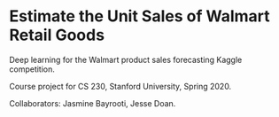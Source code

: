 # Estimate the Unit Sales of Walmart Retail Goods
Deep learning for the Walmart product sales forecasting Kaggle competition.

Course project for CS 230, Stanford University, Spring 2020. 

Collaborators: Jasmine Bayrooti, Jesse Doan.
